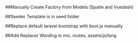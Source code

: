 ##Manually Create Factory from Models (Spatie and Vuedash)

##Seeder Template is in seed folder

##Replace default laravel bootstrap with boot.js manually

##Add Replacer Wording in mix, routes, assets/js/lang